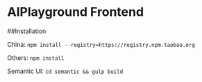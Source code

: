 # AIPlayground Frontend

##Installation

China: `npm install --registry=https://registry.npm.taobao.org`

Others: `npm install`

Semantic UI: `cd semantic && gulp build`
